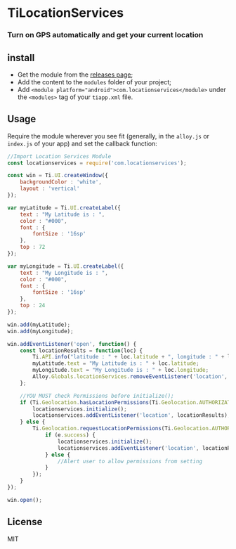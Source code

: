 # TiLocationServices

### Turn on GPS automatically and get your current location

## install
- Get the module from the [releases page](https://github.com/AhmedMSayed/TiLocationServices/releases);
- Add the content to the `modules` folder of your project;
- Add `<module platform="android">com.locationservices</module>` under the `<modules>` tag of your `tiapp.xml` file.

## Usage
Require the module wherever you see fit (generally, in the `alloy.js` or `index.js` of your app) and set the callback function:

```js
//Import Location Services Module
const locationservices = require('com.locationservices');

const win = Ti.UI.createWindow({
	backgroundColor : 'white',
	layout : 'vertical'
});

var myLatitude = Ti.UI.createLabel({
	text : "My Latitude is : ",
	color : "#000",
	font : {
		fontSize : '16sp'
	},
	top : 72
});

var myLongitude = Ti.UI.createLabel({
	text : "My Longitude is : ",
	color : "#000",
	font : {
		fontSize : '16sp'
	},
	top : 24
});

win.add(myLatitude);
win.add(myLongitude);

win.addEventListener('open', function() {
	const locationResults = function(loc) {
		Ti.API.info("latitude : " + loc.latitude + ", longitude : " + loc.longitude);
		myLatitude.text = "My Latitude is : " + loc.latitude;
		myLongitude.text = "My Longitude is : " + loc.longitude;
		Alloy.Globals.locationServices.removeEventListener('location', locationResults);
	};

	//YOU MUST check Permissions before initialize();
	if (Ti.Geolocation.hasLocationPermissions(Ti.Geolocation.AUTHORIZATION_WHEN_IN_USE)) {
		locationservices.initialize();
		locationservices.addEventListener('location', locationResults);
	} else {
		Ti.Geolocation.requestLocationPermissions(Ti.Geolocation.AUTHORIZATION_WHEN_IN_USE, function(e) {
			if (e.success) {
				locationservices.initialize();
				locationservices.addEventListener('location', locationResults);
			} else {
				//Alert user to allow permissions from setting
			}
		});
	}
});

win.open();
```
## License

MIT
